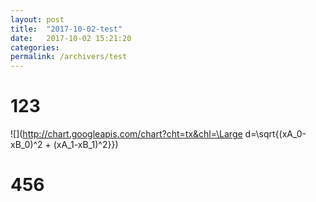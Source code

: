 ```yaml
---
layout: post
title:  "2017-10-02-test"
date:   2017-10-02 15:21:20
categories:
permalink: /archivers/test
---
```

# 123

![](http://chart.googleapis.com/chart?cht=tx&chl=\Large d=\sqrt{(xA_0-xB_0)^2 + (xA_1-xB_1)^2}})

# 456
